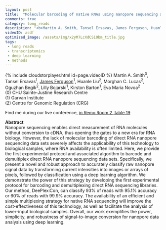 ```yaml
---
layout: post
title:  "Molecular barcoding of native RNAs using nanopore sequencing and deep learning"
comments: true
category: long_reads
description: "<b>Martin A. Smith, Tansel Ersavas, James Ferguson, Huanle Liu, Morghan C. Lucas, Oguzhan Begik, Lilly Bojarski, Kirston Barton, Eva Maria Novoa</b><br/>Nanopore sequencing enables direct measurement of ..."
videoID: asdf
optimized_image: /assets/img/x2yM7LcXdCSi0bm_title.jpg
tags:
 - long reads
 - transcriptomics
 - deep learning
 - methods
---
```

{% include cloudstorplayer.html id=page.videoID %}
Martin A. Smith<sup>0</sup>, Tansel Ersavas<sup>1</sup>, <u>James Ferguson</u><sup>1</sup>, Huanle Liu<sup>2</sup>, Morghan C. Lucas<sup>2</sup>, Oguzhan Begik<sup>2</sup>, Lilly Bojarski<sup>1</sup>, Kirston Barton<sup>1</sup>, Eva Maria Novoa<sup>2</sup><br/>
\(0\) CHU Sainte-Justine Research Centre<br/>
\(1\) Garvan Institute<br/>
\(2\) Centre for Genomic Regulation (CRG)

Find me during our live conference, [in Remo Room 2, table 19](https://remo.co)

<b>Abstract</b><br/>
Nanopore sequencing enables direct measurement of RNA molecules without conversion to cDNA, thus opening the gates to a new era for RNA biology. However, the lack of molecular barcoding of direct RNA nanopore sequencing data sets severely affects the applicability of this technology to biological samples, where RNA availability is often limited. Here, we provide the first experimental protocol and associated algorithm to barcode and demultiplex direct RNA nanopore sequencing data sets. Specifically, we present a novel and robust approach to accurately classify raw nanopore signal data by transforming current intensities into images or arrays of pixels, followed by classification using a deep learning algorithm. We demonstrate the power of this strategy by developing the first experimental protocol for barcoding and demultiplexing direct RNA sequencing libraries. Our method, DeePlexiCon, can classify 93% of reads with 95.1% accuracy or 60% of reads with 99.9% accuracy. The availability of an efficient and simple multiplexing strategy for native RNA sequencing will improve the cost-effectiveness of this technology, as well as facilitate the analysis of lower-input biological samples. Overall, our work exemplifies the power, simplicity, and robustness of signal-to-image conversion for nanopore data analysis using deep learning.
